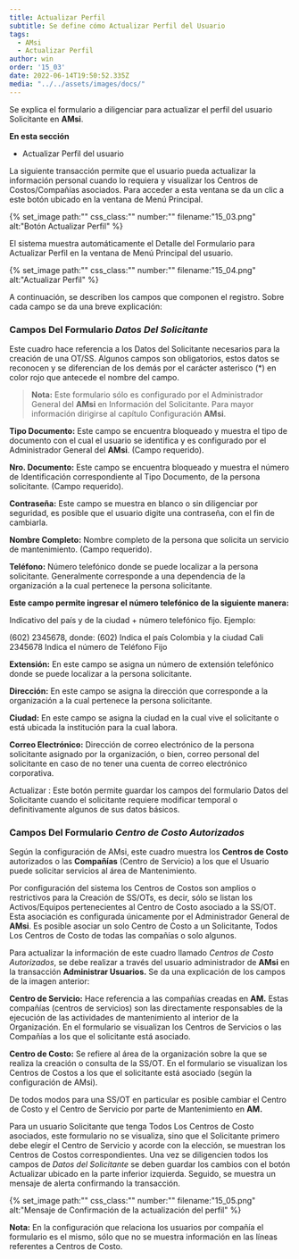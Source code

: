 ```yaml
---
title: Actualizar Perfil
subtitle: Se define cómo Actualizar Perfil del Usuario
tags:
  - AMsi
  - Actualizar Perfil
author: win
order: '15_03'
date: 2022-06-14T19:50:52.335Z
media: "../../assets/images/docs/"
---
```

Se explica el formulario a diligenciar para actualizar el perfil del usuario Solicitante en **AMsi**.

**En esta sección**

- Actualizar Perfil del usuario

La siguiente transacción permite que el usuario pueda actualizar la información personal cuando lo requiera y visualizar los Centros de Costos/Compañías asociados. Para acceder a esta ventana se da un clic a este botón ubicado en la ventana de Menú Principal.

{% set_image
  path:""
  css_class:""
  number:""
  filename:"15_03.png"
  alt:"Botón Actualizar Perfil"
%}

El sistema muestra automáticamente el Detalle del Formulario para Actualizar Perfil en la ventana de Menú Principal del usuario.

{% set_image
  path:""
  css_class:""
  number:""
  filename:"15_04.png"
  alt:"Actualizar Perfil"
%}

A continuación, se describen los campos que componen el registro. Sobre cada campo se da una breve explicación:

### Campos Del Formulario _Datos Del Solicitante_

Este cuadro hace referencia a los Datos del Solicitante necesarios para la creación de una OT/SS. Algunos campos son obligatorios, estos datos se reconocen y se diferencian de los demás por el carácter asterisco (*) en color rojo que antecede el nombre del campo.

> **Nota:** Este formulario sólo es configurado por el Administrador General del **AMsi** en Información del Solicitante. Para mayor información dirigirse al capítulo Configuración **AMsi**.

**Tipo Documento:** Este campo se encuentra bloqueado y muestra el tipo de documento con el cual el usuario se identifica y es configurado por el Administrador General del **AMsi**. (Campo requerido).

**Nro. Documento:** Este campo se encuentra bloqueado y muestra el número de Identificación correspondiente al Tipo Documento, de la persona solicitante. (Campo requerido).

**Contraseña:** Este campo se muestra en blanco o sin diligenciar por seguridad, es posible que el usuario digite una contraseña, con el fin de cambiarla.

**Nombre Completo:** Nombre completo de la persona que solicita un servicio de mantenimiento. (Campo requerido).

**Teléfono:** Número telefónico donde se puede localizar a la persona solicitante. Generalmente corresponde a una dependencia de la organización a la cual pertenece la persona solicitante.

**Este campo permite ingresar el número telefónico de la siguiente manera:**

Indicativo del país y de la ciudad + número telefónico fijo. Ejemplo:

(602) 2345678, donde:
(602) Indica el país Colombia y la ciudad Cali
2345678	Indica el número de Teléfono Fijo

**Extensión:** En este campo se asigna un número de extensión telefónico donde se puede localizar a la persona solicitante.

**Dirección:** En este campo se asigna la dirección que corresponde a la organización a la cual pertenece la persona solicitante.

**Ciudad:** En este campo se asigna la ciudad en la cual vive el solicitante o está ubicada la institución para la cual labora.

**Correo Electrónico:** Dirección de correo electrónico de la persona solicitante asignado por la organización, o bien, correo personal del solicitante en caso de no tener una cuenta de correo electrónico corporativa.

<a class="btn blue">Actualizar <span class="mdi mdi-pencil"></span></a>: Este botón permite guardar los campos del formulario Datos del Solicitante cuando el solicitante requiere modificar temporal o definitivamente algunos de sus datos básicos.

### Campos Del Formulario _Centro de Costo Autorizados_

Según la configuración de AMsi, este cuadro muestra los **Centros de Costo** autorizados o las **Compañías** (Centro de Servicio) a los que el Usuario puede solicitar servicios al área de Mantenimiento.

Por configuración del sistema los Centros de Costos son amplios o restrictivos para la Creación de SS/OTs, es decir,  sólo se listan los Activos/Equipos pertenecientes  al Centro de Costo asociado a la SS/OT.  Esta asociación es configurada únicamente por el Administrador General de **AMsi**. Es posible asociar un solo Centro de Costo a un Solicitante,  Todos Los Centros de Costo de todas las compañías o solo algunos.

Para actualizar  la información de este cuadro llamado _Centros de Costo Autorizados_, se debe realizar a través del usuario administrador de **AMsi** en la transacción **Administrar Usuarios.** Se da una explicación de los campos de la imagen anterior:

**Centro de Servicio:** Hace referencia a las  compañías creadas en **AM.** Estas compañías (centros de servicios) son las directamente responsables de la ejecución de las actividades de mantenimiento al interior de la Organización. En el formulario se visualizan los Centros de Servicios o las Compañías a los que el solicitante está asociado.

**Centro de Costo:** Se refiere al área de la organización sobre la que se realiza la creación o consulta de la SS/OT. En el formulario se visualizan los Centros de Costos a los que el solicitante está asociado (según la configuración de AMsi).

De todos modos para una SS/OT en particular es posible cambiar el Centro de Costo y  el Centro de Servicio por parte de Mantenimiento en **AM.**

Para un usuario Solicitante que tenga Todos Los Centros de Costo asociados, este formulario no se visualiza, sino que el Solicitante primero debe elegir el Centro de Servicio y acorde con la elección, se muestran los Centros de Costos correspondientes.
Una vez se diligencien todos los campos de _Datos del Solicitante_ se deben guardar los cambios con el botón  <a class="btn blue">Actualizar <span class="mdi mdi-pencil"></span></a> ubicado en la parte inferior izquierda. Seguido, se muestra un mensaje de alerta confirmando la transacción.

{% set_image
  path:""
  css_class:""
  number:""
  filename:"15_05.png"
  alt:"Mensaje de Confirmación de la actualización del perfil"
%}

**Nota:** En la configuración  que relaciona los usuarios por compañía el formulario es el mismo, sólo que no se muestra información en las líneas referentes a Centros de Costo. 